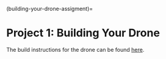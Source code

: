 (building-your-drone-assigment)=
# Project 1: Building Your Drone

The build instructions for the drone can be found [here](https://docs.duckietown.com/daffy/opmanual-duckiedrone/intro.html).
